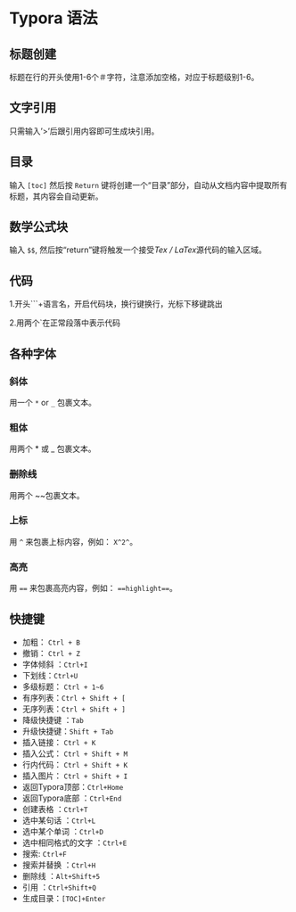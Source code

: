 # Typora 语法

## 标题创建

标题在行的开头使用1-6个＃字符，注意添加空格，对应于标题级别1-6。

## 文字引用

只需输入’>’后跟引用内容即可生成块引用。

## 目录

输入 `[toc]` 然后按 `Return` 键将创建一个“目录”部分，自动从文档内容中提取所有标题，其内容会自动更新。

## 数学公式块

输入 `$$`, 然后按“return”键将触发一个接受*Tex / LaTex*源代码的输入区域。

## 代码

1.开头```+语言名，开启代码块，换行键换行，光标下移键跳出

2.用两个`在正常段落中表示代码

## 各种字体

### 斜体

用一个 `*` or `_` 包裹文本。

### 粗体

用两个 * 或 _ 包裹文本。

### ~~删除线~~

用两个 ~~包裹文本。

### 上标

用 `^` 来包裹上标内容，例如： `X^2^`。

### 高亮

用 `==` 来包裹高亮内容，例如： `==highlight==`。

## 快捷键

 

- 加粗： `Ctrl + B`
- 撤销： `Ctrl + Z`
- 字体倾斜 ：`Ctrl+I`
- 下划线：`Ctrl+U`
- 多级标题： `Ctrl + 1~6`
- 有序列表：`Ctrl + Shift + [`
- 无序列表：`Ctrl + Shift + ]`
- 降级快捷键 ：`Tab`
- 升级快捷键：`Shift + Tab`
- 插入链接： `Ctrl + K`
- 插入公式： `Ctrl + Shift + M`
- 行内代码： `Ctrl + Shift + K`
- 插入图片： `Ctrl + Shift + I`
- 返回Typora顶部：`Ctrl+Home`
- 返回Typora底部 ：`Ctrl+End`
- 创建表格 ：`Ctrl+T`
- 选中某句话 ：`Ctrl+L`
- 选中某个单词 ：`Ctrl+D`
- 选中相同格式的文字 ：`Ctrl+E`
- 搜索: `Ctrl+F`
- 搜索并替换 ：`Ctrl+H`
- 删除线 ：`Alt+Shift+5`
- 引用 ：`Ctrl+Shift+Q`
- 生成目录：`[TOC]+Enter`

